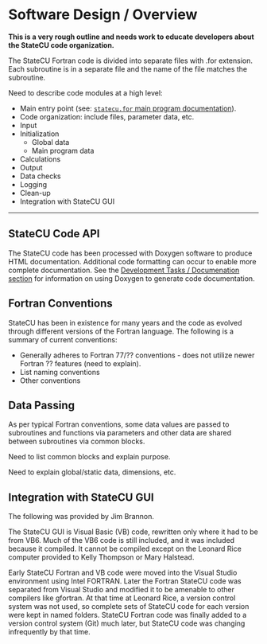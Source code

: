# Software Design / Overview

**This is a very rough outline and needs work to educate developers about the StateCU code organization.**

The StateCU Fortran code is divided into separate files with .for extension.
Each subroutine is in a separate file and the name of the file matches the subroutine.

Need to describe code modules at a high level:

* Main entry point (see: [`statecu.for` main program documentation](https://github.com/OpenCDSS/cdss-app-statecu-fortran/blob/master/src/main/fortran/statecu.for)).
* Code organization:  include files, parameter data, etc.
* Input
* Initialization
	+ Global data
	+ Main program data
* Calculations
* Output
* Data checks
* Logging
* Clean-up
* Integration with StateCU GUI

-------------

## StateCU Code API

The StateCU code has been processed with Doxygen software to produce HTML documentation.
Additional code formatting can occur to enable more complete documentation.
See the [Development Tasks / Documenation section](../dev-tasks/documenting.md)
for information on using Doxygen to generate code documentation.

## Fortran Conventions

StateCU has been in existence for many years and the code as evolved through different versions of the Fortran language.
The following is a summary of current conventions:

* Generally adheres to Fortran 77/?? conventions - does not utilize newer Fortran ?? features (need to explain).
* List naming conventions
* Other conventions

## Data Passing

As per typical Fortran conventions, some data values are passed to subroutines and functions via parameters
and other data are shared between subroutines via common blocks.

Need to list common blocks and explain purpose.

Need to explain global/static data, dimensions, etc.

## Integration with StateCU GUI

The following was provided by Jim Brannon.

The StateCU GUI is Visual Basic (VB) code, rewritten only where it had to be from VB6.
Much of the VB6 code is still included, and it was included because it compiled.
It cannot be compiled except on the Leonard Rice computer provided to Kelly Thompson or Mary Halstead.

Early StateCU Fortran and VB code were moved into the Visual Studio environment using Intel FORTRAN.
Later the Fortran StateCU code was separated from Visual Studio and modified it to be amenable to other compilers like gfortran.
At that time at Leonard Rice, a version control system was not used,
so complete sets of StateCU code for each version were kept in named folders.
StateCU Fortran code was finally added to a version control system (Git) much later,
but StateCU code was changing infrequently by that time.
